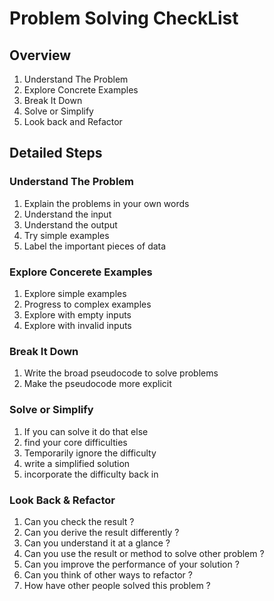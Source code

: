# Problem Solving CheckList
## Overview
1. Understand The Problem
2. Explore Concrete Examples
3. Break It Down
4. Solve or Simplify
5. Look back and Refactor

## Detailed Steps
### Understand The Problem
1. Explain the problems in your own words
2. Understand the input 
3. Understand the output
4. Try simple examples
5. Label the important pieces of data


### Explore Concerete Examples
1. Explore simple examples
2. Progress to complex examples
3. Explore with empty inputs
4. Explore with invalid inputs

### Break It Down

1. Write the broad pseudocode to solve problems
2. Make the pseudocode more explicit

### Solve or Simplify 
1. If you can solve it do that else
2. find your core difficulties
3. Temporarily ignore the difficulty
4. write a simplified solution
5. incorporate the difficulty back in

### Look Back & Refactor

1. Can you check the result ? 
2. Can you derive the result differently ? 
3. Can you understand it at a glance ? 
4. Can you use the result or method to solve other problem ? 
5. Can you improve the performance of your solution ?
6. Can you think of other ways to refactor ? 
7. How have other people solved this problem ? 
 


